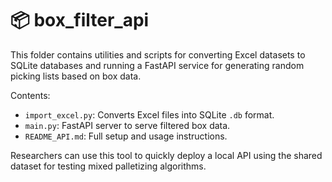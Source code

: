 # 📦 box_filter_api

This folder contains utilities and scripts for converting Excel datasets to SQLite databases and running a FastAPI service for generating random picking lists based on box data.

Contents:
- `import_excel.py`: Converts Excel files into SQLite `.db` format.
- `main.py`: FastAPI server to serve filtered box data.
- `README_API.md`: Full setup and usage instructions.

Researchers can use this tool to quickly deploy a local API using the shared dataset for testing mixed palletizing algorithms.
